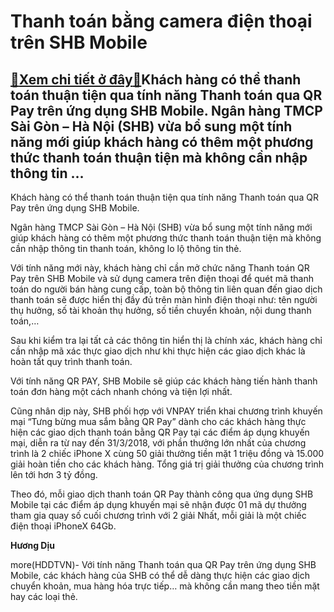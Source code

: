 Thanh toán bằng camera điện thoại trên SHB Mobile
=================================================

[:gift:Xem chi tiết ở đây:gift:](https://hddtvn.com/thanh-toan-bang-camera-dien-thoai-tren-shb-mobile/)Khách hàng có thể thanh toán thuận tiện qua tính năng Thanh toán qua QR Pay trên ứng dụng SHB Mobile. Ngân hàng TMCP Sài Gòn – Hà Nội (SHB) vừa bổ sung một tính năng mới giúp khách hàng có thêm một phương thức thanh toán thuận tiện mà không cần nhập thông tin …
---------------------------------------------------------------------------------------------------------------------------------------------------------------------------------------------------------------------------------------------------------------------







 






 Khách hàng có thể thanh toán thuận tiện qua tính năng Thanh toán qua QR Pay trên ứng dụng SHB Mobile. 


Ngân hàng TMCP Sài Gòn – Hà Nội (SHB) vừa bổ sung một tính năng mới giúp khách hàng có thêm một phương thức thanh toán thuận tiện mà không cần nhập thông tin thanh toán, không lo lộ thông tin thẻ. 


 Với tính năng mới này, khách hàng chỉ cần mở chức năng Thanh toán QR Pay trên SHB Mobile và sử dụng camera trên điện thoại để quét mã thanh toán do người bán hàng cung cấp, toàn bộ thông tin liên quan đến giao dịch thanh toán sẽ được hiển thị đầy đủ trên màn hình điện thoại như: tên người thụ hưởng, số tài khoản thụ hưởng, số tiền chuyển khoản, nội dung thanh toán,… 


 Sau khi kiểm tra lại tất cả các thông tin hiển thị là chính xác, khách hàng chỉ cần nhập mã xác thực giao dịch như khi thực hiện các giao dịch khác là hoàn tất quy trình thanh toán. 


 Với tính năng QR PAY, SHB Mobile sẽ giúp các khách hàng tiến hành thanh toán đơn hàng một cách nhanh chóng và tiện lợi nhất.


 Cũng nhân dịp này, SHB phối hợp với VNPAY triển khai chương trình khuyến mại “Tưng bừng mua sắm bằng QR Pay” dành cho các khách hàng thực hiện các giao dịch thanh toán bằng QR Pay tại các điểm áp dụng khuyến mại, diễn ra từ nay đến 31/3/2018, với phần thưởng lớn nhất của chương trình là 2 chiếc iPhone X cùng 50 giải thưởng tiền mặt 1 triệu đồng và 15.000 giải hoàn tiền cho các khách hàng. Tổng giá trị giải thưởng của chương trình lên tới hơn 3 tỷ đồng.


 Theo đó, mỗi giao dịch thanh toán QR Pay thành công qua ứng dụng SHB Mobile tại các điểm áp dụng khuyến mại sẽ nhận được 01 mã dự thưởng tham gia quay số cuối chương trình với 2 giải Nhất, mỗi giải là một chiếc điện thoại iPhoneX 64Gb.






**Hương Dịu**



more(HDDTVN)- Với tính năng Thanh toán qua QR Pay trên ứng dụng SHB Mobile, các khách hàng của SHB có thể dễ dàng thực hiện các giao dịch chuyển khoản, mua hàng hóa trực tiếp… mà không cần mang theo tiền mặt hay các loại thẻ.

